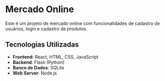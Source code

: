 # Mercado Online

Este é um projeto de mercado online com funcionalidades de cadastro de usuários, login e cadastro de produtos.

## Tecnologias Utilizadas
- **Frontend**: React, HTML, CSS, JavaScript
- **Backend**: Flask (Python)
- **Banco de Dados**: SQLite
- **Web Server**: Node.js

